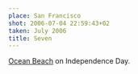 ```yaml
---
place: San Francisco
shot: 2006-07-04 22:59:43+02
taken: July 2006
title: Seven
---
```


[Ocean Beach](http://en.wikipedia.org/wiki/Ocean_Beach%2C_San_Francisco%2C_California) on Independence Day.
